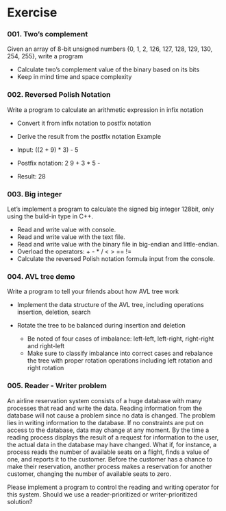 # Exercise

### 001. Two’s complement
Given an array of 8-bit unsigned numbers {0, 1, 2, 126, 127, 128, 129, 130, 254, 255}, write a program
- Calculate two’s complement value of the binary based on its bits
- Keep in mind time and space complexity

### 002. Reversed Polish Notation
Write a program to calculate an arithmetic expression in infix notation
- Convert it from infix notation to postfix notation
- Derive the result from the postfix notation
Example

- Input: ((2 + 9) * 3) - 5
- Postfix notation: 2 9 + 3 * 5 -
- Result: 28

### 003. Big integer
Let’s implement a program to calculate the signed big integer 128bit, only using the build-in type in C++.
- Read and write value with console.
- Read and write value with the text file.
- Read and write value with the binary file in big-endian and little-endian.
- Overload the operators: + - * / < > == !=
- Calculate the reversed Polish notation formula input from the console.

### 004. AVL tree demo
Write a program to tell your friends about how AVL tree work

- Implement the data structure of the AVL tree, including operations insertion, deletion, search

- Rotate the tree to be balanced during insertion and deletion
    - Be noted of four cases of imbalance: left-left, left-right, right-right and right-left
    - Make sure to classify imbalance into correct cases and rebalance the tree with proper rotation operations including left rotation and right rotation

### 005. Reader - Writer problem

An airline reservation system consists of a huge database with many processes that read and write the data. Reading information from the database will not cause a problem since no data is changed. The problem lies in writing information to the database. If no constraints are put on access to the database, data may change at any moment. By the time a reading process displays the result of a request for information to the user, the actual data in the database may have changed. What if, for instance, a process reads the number of available seats on a flight, finds a value of one, and reports it to the customer. Before the customer has a chance to make their reservation, another process makes a reservation for another customer, changing the number of available seats to zero.

Please implement a program to control the reading and writing operator for this system. Should we use a reader-prioritized or writer-prioritized solution?
